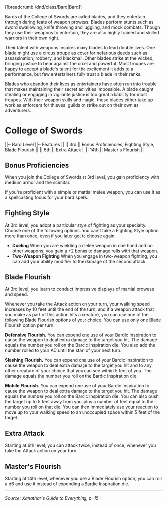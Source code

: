 [[breadcrumb /dnd/class/Bard|Bard]]

Bards of the College of Swords are called blades, and they entertain through daring feats of weapon prowess. Blades perform stunts such as sword swallowing, knife throwing and juggling, and mock combats. Though they use their weapons to entertain, they are also highly trained and skilled warriors in their own right.

Their talent with weapons inspires many blades to lead double lives. One blade might use a circus troupe as cover for nefarious deeds such as assassination, robbery, and blackmail. Other blades strike at the wicked, bringing justice to bear against the cruel and powerful. Most troupes are happy to accept a blade's talent for the excitement it adds to a performance, but few entertainers fully trust a blade in their ranks.

Blades who abandon their lives as entertainers have often run into trouble that makes maintaining their secret activities impossible. A blade caught stealing or engaging in vigilante justice is too great a liability for most troupes. With their weapon skills and magic, these blades either take up work as enforcers for thieves' guilds or strike out on their own as adventurers.

# College of Swords

||~ Bard Level ||~ Features ||
|| 3rd || Bonus Proficiencies, Fighting Style, Blade Flourish ||
|| 6th || Extra Attack ||
|| 14th || Master's Flourish ||

## Bonus Proficiencies

When you join the College of Swords at 3rd level, you gain proficiency with medium armor and the scimitar.

If you're proficient with a simple or martial melee weapon, you can use it as a spellcasting focus for your bard spells.

## Fighting Style

At 3rd level, you adopt a particular style of fighting as your specialty. Choose one of the following options. You can't take a Fighting Style option more than once, even if you later get to choose again.

* **Dueling** When you are wielding a melee weapon in one hand and no other weapons, you gain a +2 bonus to damage rolls with that weapon.
* **Two-Weapon Fighting** When you engage in two-weapon fighting, you can add your ability modifier to the damage of the second attack.

## Blade Flourish

At 3rd level, you learn to conduct impressive displays of martial prowess and speed.

Whenever you take the Attack action on your turn, your walking speed increases by 10 feet until the end of the turn, and if a weapon attack that you make as part of this action hits a creature, you can use one of the following Blade Flourish options of your choice. You can use only one Blade Flourish option per turn.

**Defensive Flourish.** You can expend one use of your Bardic Inspiration to cause the weapon to deal extra damage to the target you hit. The damage equals the number you roll on the Bardic Inspiration die. You also add the number rolled to your AC until the start of your next turn.

**Slashing Flourish.** You can expend one use of your Bardic Inspiration to cause the weapon to deal extra damage to the target you hit and to any other creature of your choice that you can see within 5 feet of you. The damage equals the number you roll on the Bardic Inspiration die.

**Mobile Flourish.** You can expend one use of your Bardic Inspiration to cause the weapon to deal extra damage to the target you hit. The damage equals the number you roll on the Bardic Inspiration die. You can also push the target up to 5 feet away from you, plus a number of feet equal to the number you roll on that die. You can then immediately use your reaction to move up to your walking speed to an unoccupied space within 5 feet of the target.

## Extra Attack

Starting at 6th level, you can attack twice, instead of once, whenever you take the Attack action on your turn.

## Master's Flourish

Starting at 14th level, whenever you use a Blade Flourish option, you can roll a d6 and use it instead of expending a Bardic Inspiration die.

----

*Source: Xanathar's Guide to Everything, p. 15*
